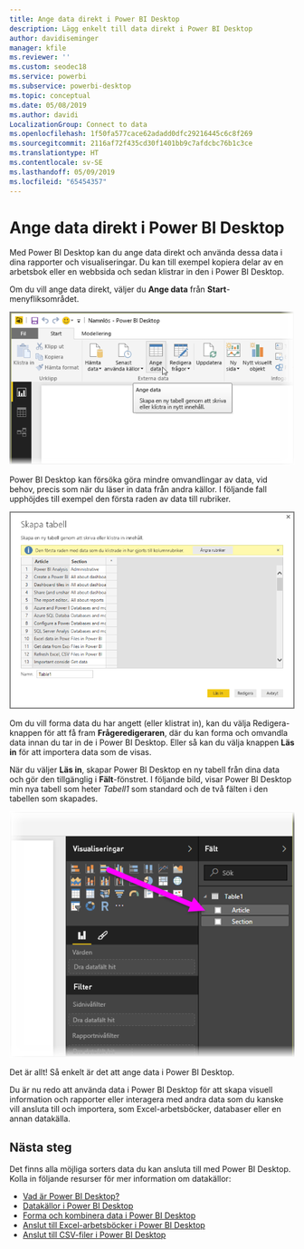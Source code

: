 ```yaml
---
title: Ange data direkt i Power BI Desktop
description: Lägg enkelt till data direkt i Power BI Desktop
author: davidiseminger
manager: kfile
ms.reviewer: ''
ms.custom: seodec18
ms.service: powerbi
ms.subservice: powerbi-desktop
ms.topic: conceptual
ms.date: 05/08/2019
ms.author: davidi
LocalizationGroup: Connect to data
ms.openlocfilehash: 1f50fa577cace62adadd0dfc29216445c6c8f269
ms.sourcegitcommit: 2116af72f435cd30f1401bb9c7afdcbc76b1c3ce
ms.translationtype: HT
ms.contentlocale: sv-SE
ms.lasthandoff: 05/09/2019
ms.locfileid: "65454357"
---
```

# <a name="enter-data-directly-into-power-bi-desktop"></a>Ange data direkt i Power BI Desktop
Med Power BI Desktop kan du ange data direkt och använda dessa data i dina rapporter och visualiseringar. Du kan till exempel kopiera delar av en arbetsbok eller en webbsida och sedan klistrar in den i Power BI Desktop.

Om du vill ange data direkt, väljer du **Ange data** från **Start**-menyfliksområdet.

![](media/desktop-enter-data-directly-into-desktop/enter-data-directly_1.png)

Power BI Desktop kan försöka göra mindre omvandlingar av data, vid behov, precis som när du läser in data från andra källor. I följande fall upphöjdes till exempel den första raden av data till rubriker.

![](media/desktop-enter-data-directly-into-desktop/enter-data-directly_2.png)

Om du vill forma data du har angett (eller klistrat in), kan du välja Redigera-knappen för att få fram **Frågeredigeraren**, där du kan forma och omvandla data innan du tar in de i Power BI Desktop. Eller så kan du välja knappen **Läs in** för att importera data som de visas.

När du väljer **Läs in**, skapar Power BI Desktop en ny tabell från dina data och gör den tillgänglig i **Fält**-fönstret. I följande bild, visar Power BI Desktop min nya tabell som heter *Tabell1* som standard och de två fälten i den tabellen som skapades.

![](media/desktop-enter-data-directly-into-desktop/enter-data-directly_3.png)

Det är allt! Så enkelt är det att ange data i Power BI Desktop.

Du är nu redo att använda data i Power BI Desktop för att skapa visuell information och rapporter eller interagera med andra data som du kanske vill ansluta till och importera, som Excel-arbetsböcker, databaser eller en annan datakälla.

## <a name="next-steps"></a>Nästa steg
Det finns alla möjliga sorters data du kan ansluta till med Power BI Desktop. Kolla in följande resurser för mer information om datakällor:

* [Vad är Power BI Desktop?](desktop-what-is-desktop.md)
* [Datakällor i Power BI Desktop](desktop-data-sources.md)
* [Forma och kombinera data i Power BI Desktop](desktop-shape-and-combine-data.md)
* [Anslut till Excel-arbetsböcker i Power BI Desktop](desktop-connect-excel.md)   
* [Anslut till CSV-filer i Power BI Desktop](desktop-connect-csv.md)   

